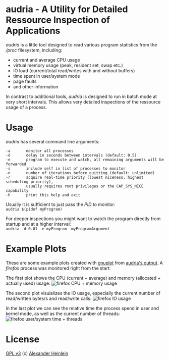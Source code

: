 # audria - A Utility for Detailed Ressource Inspection of Applications

*audria* is a little tool designed to read various program statistics from the */proc* filesystem, including:
  * current and average CPU usage
  * virtual memory usage (peak, resident set, swap etc.)
  * IO load (current/total read/writes with and without buffers)
  * time spent in user/system mode
  * page faults
  * and other information

In contrast to additional tools, *audria* is designed to run in batch mode at very short intervals.
This allows very detailed inspections of the ressource usage of a process.

# Usage

*audria* has several command line arguments:

    -a       monitor all processes
    -d       delay in seconds between intervals (default: 0.5)
    -e       program to execute and watch, all remaining arguments will be forwarded
    -s       include self in list of processes to monitor
    -n       number of iterations before quitting (default: unlimited)
    -r       acquire real-time priority (lowest niceness, highest scheduling priority),
             usually requires root privileges or the CAP_SYS_NICE capability
    -h       print this help and exit

Usually it is sufficient to just pass the *PID* to monitor:  
`audria $(pidof myProgram)`

For deeper inspections you might want to watch the program directly from startup and at a higher interval:  
`audria -d 0.01 -e myProgram -myProgramArgument`

# Example Plots
These are some example plots created with [gnuplot](http://gnuplot.sourceforge.net/) from [audria's output](https://raw.github.com/scaidermern/audria/master/plots/profile_firefox.txt).
A *firefox* process was monitored right from the start:

The first plot shows the CPU (current + average) and memory (allocated + actually used) usage:
![firefox CPU + memory usage](https://raw.github.com/scaidermern/audria/master/plots/profile_firefox_cpu+mem.png)

The second plot visuializes the IO usage, especially the current number of read/written bytes/s and read/write calls: 
![firefox IO usage](https://raw.github.com/scaidermern/audria/master/plots/profile_firefox_io.png)

In the last plot we can see the relative time the process spend in user and kernel mode, as well as the current number of threads:
![firefox user/system time + threads](https://raw.github.com/scaidermern/audria/master/plots/profile_firefox_utime+stime.png)

# License   
[GPL v3](http://www.gnu.org/licenses/gpl.html)
(c) [Alexander Heinlein](http://choerbaert.org)
